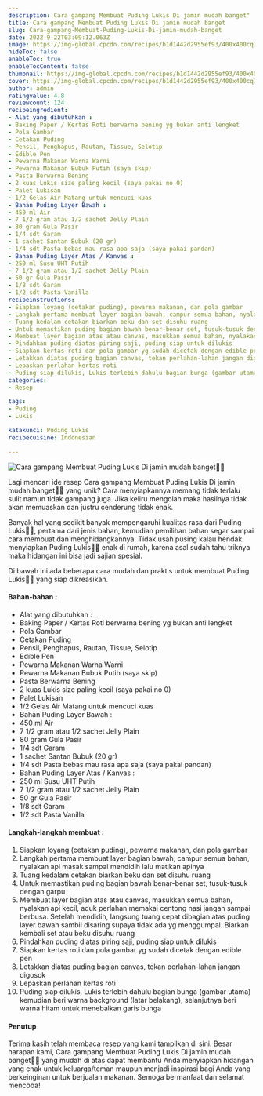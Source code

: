 ```yaml
---
description: Cara gampang Membuat Puding Lukis Di jamin mudah banget"
title: Cara gampang Membuat Puding Lukis Di jamin mudah banget
slug: Cara-gampang-Membuat-Puding-Lukis-Di-jamin-mudah-banget
date: 2022-9-22T03:09:12.063Z
image: https://img-global.cpcdn.com/recipes/b1d1442d2955ef93/400x400cq70/photo.jpg
hideToc: false
enableToc: true
enableTocContent: false
thumbnail: https://img-global.cpcdn.com/recipes/b1d1442d2955ef93/400x400cq70/photo.jpg
cover: https://img-global.cpcdn.com/recipes/b1d1442d2955ef93/400x400cq70/photo.jpg
author: admin
ratingvalue: 4.8
reviewcount: 124
recipeingredient:
- Alat yang dibutuhkan :
- Baking Paper / Kertas Roti berwarna bening yg bukan anti lengket
- Pola Gambar
- Cetakan Puding
- Pensil, Penghapus, Rautan, Tissue, Selotip
- Edible Pen
- Pewarna Makanan Warna Warni
- Pewarna Makanan Bubuk Putih (saya skip)
- Pasta Berwarna Bening
- 2 kuas Lukis size paling kecil (saya pakai no 0)
- Palet Lukisan
- 1/2 Gelas Air Matang untuk mencuci kuas
- Bahan Puding Layer Bawah :
- 450 ml Air
- 7 1/2 gram atau 1/2 sachet Jelly Plain
- 80 gram Gula Pasir
- 1/4 sdt Garam
- 1 sachet Santan Bubuk (20 gr)
- 1/4 sdt Pasta bebas mau rasa apa saja (saya pakai pandan)
- Bahan Puding Layer Atas / Kanvas :
- 250 ml Susu UHT Putih
- 7 1/2 gram atau 1/2 sachet Jelly Plain
- 50 gr Gula Pasir
- 1/8 sdt Garam
- 1/2 sdt Pasta Vanilla
recipeinstructions:
- Siapkan loyang (cetakan puding), pewarna makanan, dan pola gambar
- Langkah pertama membuat layer bagian bawah, campur semua bahan, nyalakan api masak sampai mendidih lalu matikan apinya
- Tuang kedalam cetakan biarkan beku dan set disuhu ruang
- Untuk memastikan puding bagian bawah benar-benar set, tusuk-tusuk dengan garpu
- Membuat layer bagian atas atau canvas, masukkan semua bahan, nyalakan api kecil, aduk perlahan memakai centong nasi jangan sampai berbusa. Setelah mendidih, langsung tuang cepat dibagian atas puding layer bawah sambil disaring supaya tidak ada yg menggumpal. Biarkan kembali set atau beku disuhu ruang
- Pindahkan puding diatas piring saji, puding siap untuk dilukis
- Siapkan kertas roti dan pola gambar yg sudah dicetak dengan edible pen
- Letakkan diatas puding bagian canvas, tekan perlahan-lahan jangan digosok
- Lepaskan perlahan kertas roti
- Puding siap dilukis, Lukis terlebih dahulu bagian bunga (gambar utama) kemudian beri warna background (latar belakang), selanjutnya beri warna hitam untuk menebalkan garis bunga
categories:
- Resep

tags:
- Puding
- Lukis

katakunci: Puding Lukis
recipecuisine: Indonesian

---
```


![Cara gampang Membuat Puding Lukis Di jamin mudah banget👩‍🍳](https://img-global.cpcdn.com/recipes/b1d1442d2955ef93/400x400cq70/photo.jpg)

Lagi mencari ide resep Cara gampang Membuat Puding Lukis Di jamin mudah banget👩‍🍳 yang unik? Cara menyiapkannya memang tidak terlalu sulit namun tidak gampang juga. Jika keliru mengolah maka hasilnya tidak akan memuaskan dan justru cenderung tidak enak.

Banyak hal yang sedikit banyak mempengaruhi kualitas rasa dari Puding Lukis👩‍🍳, pertama dari jenis bahan, kemudian pemilihan bahan segar sampai cara membuat dan menghidangkannya. Tidak usah pusing kalau hendak menyiapkan Puding Lukis👩‍🍳 enak di rumah, karena asal sudah tahu triknya maka hidangan ini bisa jadi sajian spesial.

Di bawah ini ada beberapa cara mudah dan praktis untuk membuat Puding Lukis👩‍🍳 yang siap dikreasikan.

<!--inarticleads1-->

#### Bahan-bahan :

- Alat yang dibutuhkan :
- Baking Paper / Kertas Roti berwarna bening yg bukan anti lengket
- Pola Gambar
- Cetakan Puding
- Pensil, Penghapus, Rautan, Tissue, Selotip
- Edible Pen
- Pewarna Makanan Warna Warni
- Pewarna Makanan Bubuk Putih (saya skip)
- Pasta Berwarna Bening
- 2 kuas Lukis size paling kecil (saya pakai no 0)
- Palet Lukisan
- 1/2 Gelas Air Matang untuk mencuci kuas
- Bahan Puding Layer Bawah :
- 450 ml Air
- 7 1/2 gram atau 1/2 sachet Jelly Plain
- 80 gram Gula Pasir
- 1/4 sdt Garam
- 1 sachet Santan Bubuk (20 gr)
- 1/4 sdt Pasta bebas mau rasa apa saja (saya pakai pandan)
- Bahan Puding Layer Atas / Kanvas :
- 250 ml Susu UHT Putih
- 7 1/2 gram atau 1/2 sachet Jelly Plain
- 50 gr Gula Pasir
- 1/8 sdt Garam
- 1/2 sdt Pasta Vanilla

<!--inarticleads2-->

#### Langkah-langkah membuat :

1. Siapkan loyang (cetakan puding), pewarna makanan, dan pola gambar
1. Langkah pertama membuat layer bagian bawah, campur semua bahan, nyalakan api masak sampai mendidih lalu matikan apinya
1. Tuang kedalam cetakan biarkan beku dan set disuhu ruang
1. Untuk memastikan puding bagian bawah benar-benar set, tusuk-tusuk dengan garpu
1. Membuat layer bagian atas atau canvas, masukkan semua bahan, nyalakan api kecil, aduk perlahan memakai centong nasi jangan sampai berbusa. Setelah mendidih, langsung tuang cepat dibagian atas puding layer bawah sambil disaring supaya tidak ada yg menggumpal. Biarkan kembali set atau beku disuhu ruang
1. Pindahkan puding diatas piring saji, puding siap untuk dilukis
1. Siapkan kertas roti dan pola gambar yg sudah dicetak dengan edible pen
1. Letakkan diatas puding bagian canvas, tekan perlahan-lahan jangan digosok
1. Lepaskan perlahan kertas roti
1. Puding siap dilukis, Lukis terlebih dahulu bagian bunga (gambar utama) kemudian beri warna background (latar belakang), selanjutnya beri warna hitam untuk menebalkan garis bunga

#### Penutup

Terima kasih telah membaca resep yang kami tampilkan di sini. Besar harapan kami, Cara gampang Membuat Puding Lukis Di jamin mudah banget👩‍🍳 yang mudah di atas dapat membantu Anda menyiapkan hidangan yang enak untuk keluarga/teman maupun menjadi inspirasi bagi Anda yang berkeinginan untuk berjualan makanan. Semoga bermanfaat dan selamat mencoba!